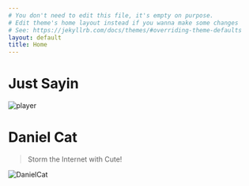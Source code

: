 ```yaml
---
# You don't need to edit this file, it's empty on purpose.
# Edit theme's home layout instead if you wanna make some changes
# See: https://jekyllrb.com/docs/themes/#overriding-theme-defaults
layout: default
title: Home
---
```



# Just Sayin
![player](http://mizioko.github.io/images/gifs/Adobe_20170827_145209.jpg)


# Daniel Cat 
>Storm the Internet with Cute!

![DanielCat](http://mizioko.github.io/images/gifs/20170816_004403.gif)
